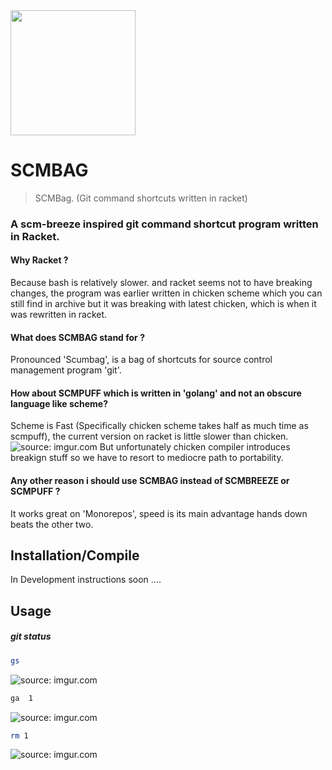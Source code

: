 <img src="https://i.imgur.com/ro2uIXv.png" width="200" />

# SCMBAG
> SCMBag. (Git command shortcuts written in racket)

### A scm-breeze inspired git command shortcut program written in Racket.

#### Why Racket ? 
Because bash is relatively slower. and racket seems not to have breaking changes, the program was earlier written in chicken scheme
which you can still find in archive but it was breaking with latest chicken, which is when it was rewritten in racket.

#### What does SCMBAG stand for ?
Pronounced 'Scumbag', is a bag of shortcuts for source control management program 'git'.

#### How about SCMPUFF which is written in 'golang' and not an obscure language like scheme?
Scheme is Fast (Specifically chicken scheme takes half as much time as scmpuff), the current version on racket is little slower than chicken.
<img src="https://i.imgur.com/jFP9sub.png" title="source: imgur.com" />
But unfortunately chicken compiler introduces breakign stuff so we have to resort to mediocre path to portability.

#### Any other reason i should use SCMBAG instead of SCMBREEZE or SCMPUFF ?
It works great on 'Monorepos', speed is its main advantage hands down beats the other two.


## Installation/Compile

In Development instructions soon ....



## Usage

##### git status
```bash
gs
```
<img src="https://i.imgur.com/DuhFUEw.png" title="source: imgur.com"/>

```bash
ga  1
```
<img src="https://i.imgur.com/yBAI1gd.png" title="source: imgur.com" />

```bash
rm 1
```
<img src="https://i.imgur.com/JMYfRDF.png" title="source: imgur.com" />
